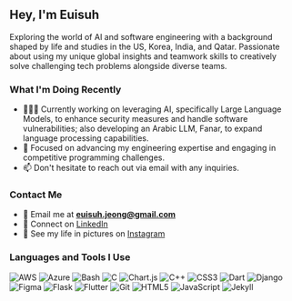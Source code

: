 ## Hey, I'm Euisuh

Exploring the world of AI and software engineering with a background shaped by life and studies in the US, Korea, India, and Qatar. Passionate about using my unique global insights and teamwork skills to creatively solve challenging tech problems alongside diverse teams.

### What I'm Doing Recently

- 👨🏻‍💻 Currently working on leveraging AI, specifically Large Language Models, to enhance security measures and handle software vulnerabilities; also developing an Arabic LLM, Fanar, to expand language processing capabilities.
- 🌱 Focused on advancing my engineering expertise and engaging in competitive programming challenges.
- 📫 Don't hesitate to reach out via email with any inquiries.

### Contact Me

- 📧 Email me at **euisuh.jeong@gmail.com**
- 🔗 Connect on [LinkedIn](https://linkedin.com/in/john-euisuh-jeong-7a790619a)
- 📸 See my life in pictures on [Instagram](https://instagram.com/euisuh_)

### Languages and Tools I Use

![AWS](https://img.shields.io/badge/AWS-232F3E?style=flat-square&logo=amazonaws&logoColor=white)
![Azure](https://img.shields.io/badge/Azure-0078D4?style=flat-square&logo=microsoftazure&logoColor=white)
![Bash](https://img.shields.io/badge/Bash-4EAA25?style=flat-square&logo=gnubash&logoColor=white)
![C](https://img.shields.io/badge/C-A8B9CC?style=flat-square&logo=c&logoColor=white)
![Chart.js](https://img.shields.io/badge/Chart.js-FF6384?style=flat-square&logo=chart.js&logoColor=white)
![C++](https://img.shields.io/badge/C++-00599C?style=flat-square&logo=cplusplus&logoColor=white)
![CSS3](https://img.shields.io/badge/CSS3-1572B6?style=flat-square&logo=css3&logoColor=white)
![Dart](https://img.shields.io/badge/Dart-0175C2?style=flat-square&logo=dart&logoColor=white)
![Django](https://img.shields.io/badge/Django-092E20?style=flat-square&logo=django&logoColor=white)
![Figma](https://img.shields.io/badge/Figma-F24E1E?style=flat-square&logo=figma&logoColor=white)
![Flask](https://img.shields.io/badge/Flask-000000?style=flat-square&logo=flask&logoColor=white)
![Flutter](https://img.shields.io/badge/Flutter-02569B?style=flat-square&logo=flutter&logoColor=white)
![Git](https://img.shields.io/badge/Git-F05032?style=flat-square&logo=git&logoColor=white)
![HTML5](https://img.shields.io/badge/HTML5-E34F26?style=flat-square&logo=html5&logoColor=white)
![JavaScript](https://img.shields.io/badge/JavaScript-F7DF1E?style=flat-square&logo=javascript&logoColor=black)
![Jekyll](https://img.shields.io/badge/Jekyll-CC0000?style=flat-square&logo=jekyll&logoColor=white)

